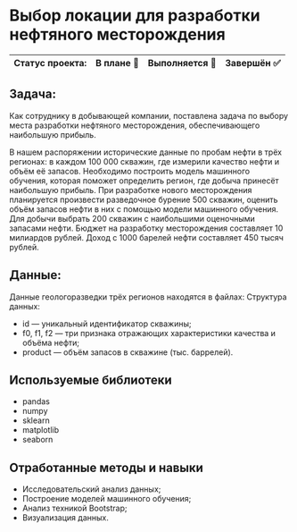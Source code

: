 # Выбор локации для разработки нефтяного месторождения

Статус проекта: | В плане :black_square_button: | Выполняется :black_square_button: | Завершён :white_check_mark: | 
:------------ | :-------------| :-------------| :-------------

## Задача:

Как сотруднику в добывающей компании, поставлена задача по выбору места разработки нефтяного месторождения, обеспечивающего наибольшую прибыль.

В нашем распоряжении исторические данные по пробам нефти в трёх регионах: в каждом 100 000 скважин, где измерили качество нефти и объём её запасов. Необходимо построить модель машинного обучения, которая поможет определить регион, где добыча принесёт наибольшую прибыль. При разработке нового месторождения планируется произвести разведочное бурение 500 скважин, оценить объём запасов нефти в них с помощью модели машинного обучения. Для добычи выбрать 200 скважин с наибольшими оценочными запасами нефти. Бюджет на разработку месторождения составляет 10 милиардов рублей. Доход с 1000 барелей нефти составляет 450 тысяч рублей. 

## Данные:

Данные геологоразведки трёх регионов находятся в файлах:
Структура данных:
- id — уникальный идентификатор скважины;
- f0, f1, f2 — три признака отражающих характеристики качества и объёма нефти;
- product — объём запасов в скважине (тыс. баррелей).

## Используемые библиотеки
- pandas
- numpy
- sklearn
- matplotlib
- seaborn

## Отработанные методы и навыки
- Исследовательский анализ данных;
- Построение моделей машинного обучения;
- Анализ техникой Bootstrap;
- Визуализация данных.
